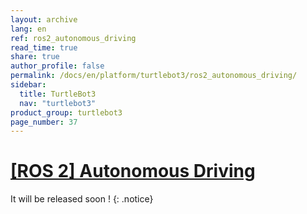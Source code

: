 ```yaml
---
layout: archive
lang: en
ref: ros2_autonomous_driving
read_time: true
share: true
author_profile: false
permalink: /docs/en/platform/turtlebot3/ros2_autonomous_driving/
sidebar:
  title: TurtleBot3
  nav: "turtlebot3"
product_group: turtlebot3
page_number: 37
---
```


<div style="counter-reset: h1 22"></div>

# [[ROS 2] Autonomous Driving](#ros-2-autonomous-driving)
It will be released soon !
{: .notice}
